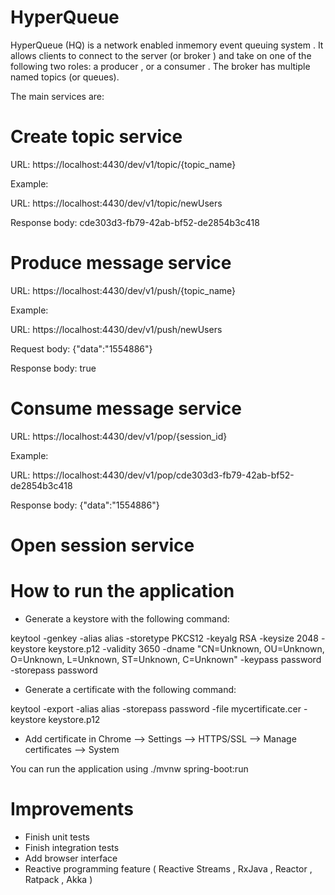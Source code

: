 
# HyperQueue

HyperQueue (HQ) is a  network enabled  in­memory event queuing system . It allows clients to connect to the server (or  broker ) and take on one of the following two roles: a  producer , or a  consumer . The broker has multiple named  topics  (or  queues).

The main services are:

# Create topic service

URL: https://localhost:4430/dev/v1/topic/{topic_name}

Example:

URL: https://localhost:4430/dev/v1/topic/newUsers

Response body: cde303d3-fb79-42ab-bf52-de2854b3c418

# Produce message service

URL: https://localhost:4430/dev/v1/push/{topic_name}

Example:

URL: https://localhost:4430/dev/v1/push/newUsers

Request body: {"data":"1554886"}

Response body: true

# Consume message service

URL: https://localhost:4430/dev/v1/pop/{session_id}

Example:

URL: https://localhost:4430/dev/v1/pop/cde303d3-fb79-42ab-bf52-de2854b3c418

Response body: {"data":"1554886"}

# Open session service

# How to run the application

- Generate a keystore with the following command:

keytool -genkey -alias alias -storetype PKCS12 -keyalg RSA -keysize 2048 -keystore keystore.p12 -validity 3650 -dname "CN=Unknown, OU=Unknown, O=Unknown, L=Unknown, ST=Unknown, C=Unknown" -keypass password -storepass password

- Generate a certificate with the following command:

keytool -export -alias alias -storepass password -file mycertificate.cer -keystore keystore.p12

- Add certificate in Chrome --> Settings --> HTTPS/SSL --> Manage certificates --> System

You can run the application using ./mvnw spring-boot:run

# Improvements

- Finish unit tests
- Finish integration tests
- Add browser interface
- Reactive programming feature ( Reactive Streams , RxJava , Reactor , Ratpack , Akka )

